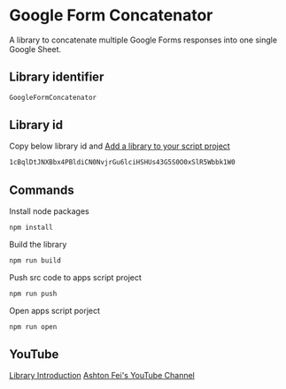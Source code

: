 # Google Form Concatenator

A library to concatenate multiple Google Forms responses into one single Google Sheet.

## Library identifier

```bash
GoogleFormConcatenator
```

## Library id

Copy below library id and [Add a library to your script project](https://developers.google.com/apps-script/guides/libraries#add_a_library_to_your_script_project)

```bash
1cBqlDtJNXBbx4PBldiCN0NvjrGu6lciHSHUs43G5S0O0xSlR5Wbbk1W0
```

## Commands

Install node packages

```bash
npm install
```

Build the library

```bash
npm run build
```

Push src code to apps script project

```bash
npm run push
```

Open apps script porject

```bash
npm run open
```

## YouTube

[Library Introduction](https://youtube.com/ashtonfei)
[Ashton Fei's YouTube Channel](https://youtube.com/ashtonfei)
